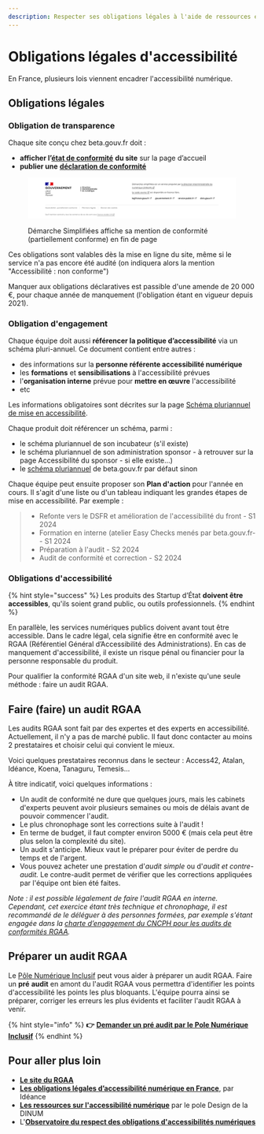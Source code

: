 ```yaml
---
description: Respecter ses obligations légales à l'aide de ressources et d'outils.
---
```


# Obligations légales d'accessibilité

En France, plusieurs lois viennent encadrer l'accessibilité numérique.

## **Obligations légales**

### **Obligation de transparence**

Chaque site conçu chez beta.gouv.fr doit :

* **afficher l’**[**état de conformité**](https://accessibilite.numerique.gouv.fr/obligations/mentions-et-pages-obligatoires/) **du site** sur la page d’accueil
* **publier une** [**déclaration de conformité**](https://betagouv.github.io/a11y-generateur-declaration/)

<figure><img src="../../../.gitbook/assets/image (2).png" alt=""><figcaption><p>Démarche Simplifiées affiche sa mention de conformité (partiellement conforme) en fin de page</p></figcaption></figure>

Ces obligations sont valables dès la mise en ligne du site, même si le service n'a pas encore été audité (on indiquera alors la mention "Accessibilité : non conforme")

Manquer aux obligations déclaratives est passible d'une amende de 20 000 €, pour chaque année de manquement (l'obligation étant en vigueur depuis 2021).

### **Obligation d'engagement**

Chaque équipe doit aussi **référencer la politique d’accessibilité** via un schéma pluri-annuel. Ce document contient entre autres :

* des informations sur la **personne référente accessibilité numérique**
* les **formations** et **sensibilisations** à l'accessibilité prévues
* l'**organisation interne** prévue pour **mettre en œuvre** l'accessibilité
* etc

Les informations obligatoires sont décrites sur la page [Schéma pluriannuel de mise en accessibilité](https://accessibilite.numerique.gouv.fr/obligations/schema-pluriannuel/).

Chaque produit doit référencer un schéma, parmi :

* le schéma pluriannuel de son incubateur (s'il existe)
* le schéma pluriannuel de son administration sponsor - à retrouver sur la page Accessibilité du sponsor - si elle existe...)
* le [schéma pluriannuel](https://beta.gouv.fr/accessibilite/) de beta.gouv.fr par défaut sinon

Chaque équipe peut ensuite proposer son **Plan d'action** pour l'année en cours. Il s'agit d'une liste ou d'un tableau indiquant les grandes étapes de mise en accessibilité. Par exemple :

> * Refonte vers le DSFR et amélioration de l'accessibilité du front - S1 2024
> * Formation en interne (atelier Easy Checks menés par beta.gouv.fr- - S1 2024
> * Préparation à l'audit - S2 2024
> * Audit de conformité et correction - S2 2024

### Obligations d'accessibilité

{% hint style="success" %}
Les produits des Startup d’État **doivent être accessibles**, qu'ils soient grand public, ou outils professionnels.
{% endhint %}

En parallèle, les services numériques publics doivent avant tout être accessible. Dans le cadre légal, cela signifie être en conformité avec le RGAA (Référentiel Général d’Accessibilité des Administrations). En cas de manquement d'accessibilité, il existe un risque pénal ou financier pour la personne responsable du produit.

Pour qualifier la conformité RGAA d'un site web, il n'existe qu'une seule méthode : faire un audit RGAA.

## Faire (faire) un audit RGAA

Les audits RGAA sont fait par des expertes et des experts en accessibilité. Actuellement, il n'y a pas de marché public. Il faut donc contacter au moins 2 prestataires et choisir celui qui convient le mieux.

Voici quelques prestataires reconnus dans le secteur : Access42, Atalan, Idéance, Koena, Tanaguru, Temesis...

À titre indicatif, voici quelques informations :

* Un audit de conformité ne dure que quelques jours, mais les cabinets d'experts peuvent avoir plusieurs semaines ou mois de délais avant de pouvoir commencer l'audit.
* Le plus chronophage sont les corrections suite à l'audit !
* En terme de budget, il faut compter environ 5000 € (mais cela peut être plus selon la complexité du site).
* Un audit s'anticipe. Mieux vaut le préparer pour éviter de perdre du temps et de l'argent.
* Vous pouvez acheter une prestation d'_audit simple_ ou d'_audit et contre-audit._ Le contre-audit permet de vérifier que les corrections appliquées par l'équipe ont bien été faites.

_Note : il est possible légalement de faire l'audit RGAA en interne. Cependant, cet exercice étant très technique et chronophage, il est recommandé de le déléguer à des personnes formées, par exemple s'étant engagée dans la_ [_charte d’engagement du CNCPH pour les audits de conformités RGAA_](https://cncph.fr/charte-rgaa/)_._

## Préparer un audit RGAA

Le [Pôle Numérique Inclusif](../../../solliciter-et-contribuer-a-la-communaute/je-sollicite-de-laide-transverse/aide-transverse-pole-numerique-inclusif.md) peut vous aider à préparer un audit RGAA. Faire un **pré** **audit** en amont du l'audit RGAA vous permettra d'identifier les points d'accessibilité les points les plus bloquants. L'équipe pourra ainsi se préparer, corriger les erreurs les plus évidents et faciliter l'audit RGAA à venir.

{% hint style="info" %}
**👉** [**Demander un pré audit par le Pole Numérique Inclusif**](https://docs.google.com/forms/d/1L4DOpBS9ibJWmWyypOOyB86ExGPLz-IwUuunazugsBU/edit)
{% endhint %}

## **Pour aller plus loin**

* [**Le site du RGAA**](https://accessibilite.numerique.gouv.fr/)
* [**Les obligations légales d’accessibilité numérique en France**](https://ideance.net/blog/293/loi-accessibilite-numerique-france/), par Idéance
* [**Les ressources sur l'accessibilité numérique**](https://design.numerique.gouv.fr/accessibilite-numerique/) par le pole Design de la DINUM
* L'[**Observatoire du respect des obligations d'accessibilités numériques**](https://observatoire-access-num.aveuglesdefrance.org/)

